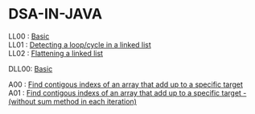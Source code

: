 # DSA-IN-JAVA

LL00 : [Basic](LinkedList/src/LL00.java)<br>
LL01 : [Detecting a loop/cycle in a linked list](LinkedList/src/LL01.java)<br>
LL02 : [Flattening a linked list](LinkedList/src/LL02.java)<br>

DLL00: [Basic](DoublyLinkedList/src/DLL00.java)<br>

A00  : [Find contigous indexs of an array that add up to a specific target](Array/src/A00.java)<br>
A01  : [Find contigous indexs of an array that add up to a specific target -(without sum method in each iteration)](Array/src/A01.java)